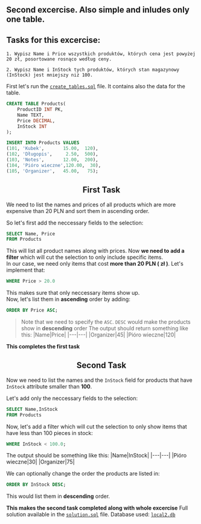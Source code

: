 ## Second excercise. Also simple and inludes only one table.

## Tasks for this excercise:

```
1. Wypisz Name i Price wszystkich produktów, których cena jest powyżej 20 zł, posortowane rosnąco według ceny.

2. Wypisz Name i InStock tych produktów, których stan magazynowy (InStock) jest mniejszy niż 100.
```

First let's run the [`create_tables.sql`](create_tables.sql) file. It contains also the data for the table.
```sql
CREATE TABLE Products(
	ProductID INT PK,
	Name TEXT,
	Price DECIMAL,
	InStock INT
);

INSERT INTO Products VALUES
(101, 'Kubek',       15.00,  120),
(102, 'Długopis',     2.50,  500),
(103, 'Notes',       12.00,  200),
(104, 'Pióro wieczne',120.00,  30),
(105, 'Organizer',   45.00,   75);
```

<div align="center">
<h2>First Task</h2>
</div>

We need to list the names and prices of all products which are more expensive than 20 PLN and sort them in ascending order.  

So let's first add the neccessary fields to the selection:
```sql
SELECT Name, Price
FROM Products
```
This will list all product names along with prices. Now **we need to add a filter** which will cut the selection to only include specific items.  
In our case, we need only items that cost **more than 20 PLN ( zł )**. Let's implement that:
```sql
WHERE Price > 20.0
```
This makes sure that only neccessary items show up.  
Now, let's list them in **ascending** order by adding:
```sql
ORDER BY Price ASC;
```
> Note that we need to specify the `ASC`. `DESC` would make the products show in **descending** order
The output should return something like this:
|Name|Price|
|---|---|
|Organizer|45|
|Pióro wieczne|120|

**This completes the first task**

<div align="center">
<h2>Second Task</h2>
</div>

Now we need to list the names and the `InStock` field for products that have `InStock` attribute smaller than **100**.

Let's add only the neccessary fields to the selection:
```sql
SELECT Name,InStock
FROM Products
```
Now, let's add a filter which will cut the selection to only show items that have less than 100 pieces in stock:
```sql
WHERE InStock < 100.0;
```
The output should be something like this:
|Name|InStock|
|---|---|
|Pióro wieczne|30|
|Organizer|75|

We can optionally change the order the products are listed in:
```sql
ORDER BY InStock DESC;
```
This would list them in **descending** order.

**This makes the second task completed along with whole excercise**
Full solution available in the [`solution.sql`](./solution.sql) file.
Database used: [`local2.db`](/local-db/local2.db)